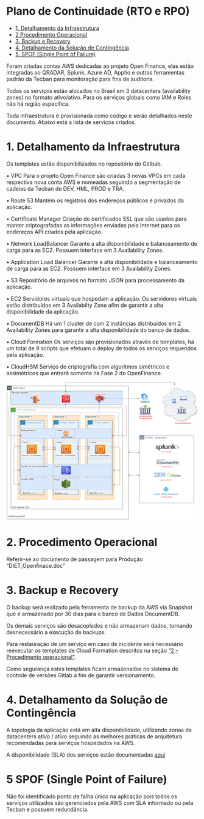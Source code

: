 # Plano de Continuidade (RTO e RPO)

- [1. Detalhamento da Infraestrutura](#1-detalhamento-da-infraestrutura)
- [2	Procedimento Operacional](#2-procedimento-operacional)
- [3.	Backup e Recovery](#3-backup-e-recovery)
- [4.	Detalhamento da Solução de Contingência](#4-detalhamento-da-solução-de-contingência)
- [5. SPOF (Single Point of Failure)](#5-spof-single-point-of-failure)

Foram criadas contas AWS dedicadas ao projeto Open Finance, elas estão integradas ao QRADAR, Splunk, Azure AD, Apptio e outras ferramentas padrão da Tecban para monitoração para fins de auditoria. 

Todos os serviços estão alocados no Brasil em 3 datacenters (availability zones) no formato ativo/ativo. Para os serviços globais como IAM e Roles não há região específica. 


Toda infraestrutura é provisionada como código e serão detalhados neste documento. Abaixo está a lista de serviços criados.


# 1. Detalhamento da Infraestrutura

Os templates estão disponibilizados no repositório do Gitlbab.

•	VPC
Para o projeto Open Finance são criadas 3 novas VPCs em cada respectiva nova conta AWS e nomeadas seguindo a segmentação de cadeias da Tecban de DEV, HML, PROD e TRA.
 
•	Route 53
Mantém os registros dos endereços públicos e privados da aplicação.


•	Certificate Manager
Criação de certificados SSL que são usados para manter criptografadas as informações enviadas pela Internet para os endereços API criados pela aplicação.

•	Network LoadBalancer
Garante a alta disponibilidade e balanceamento de carga para as EC2. Possuem interface em 3 Availability Zones.

•	Application Load Balancer
Garante a alta disponibilidade e balanceamento de carga para as EC2. Possuem interface em 3 Availability Zones.

•	S3
Repositório de arquivos no formato JSON para processamento da aplicação.

•	EC2
Servidores virtuais que hospedam a aplicação. Os servidores virtuais estão distribuídos em 3 Availabilty Zone afim de garantir a alta disponibilidade da aplicação.

•	DocumentDB
Há um 1 cluster de com 2 instâncias distribuídos  em 2 Availability Zones para garantir a alta disponibilidade do banco de dados. 

•	Cloud Formation
Os serviços são provisionados através de templates, há um total de 9 scripts que efetuam o deploy de todos os serviços requeridos pela aplicação.

•	CloudHSM
Serviço de criptografia com algoritmos simétricos e assimétricos que entrará somente na Fase 2 do OpenFinance.

![Infraestrutura](../images/imagem_25.png)

# 2. Procedimento Operacional
Referir-se ao documento de passagem para Produção “DIET_Openfinace.doc”


# 3. Backup e Recovery

O backup será realizado pela ferramenta de backup da AWS via Snapshot que é armazenado por 30 dias para o banco de Dados DocumentDB.



Os demais serviços são desacoplados e não armazenam dados, tornando desnecessário a execução de backups.

Para restauração de um serviço em caso de incidente será necessário reexecutar os templates de Cloud Formation descritos na seção [“2 – Procedimento operacional”](docs/Plano-de-Continuidade.md#2-procedimento-operacional).

Como segurança estes templates ficam armazenados no sistema de controle de versões Gitlab a fim de garantir versionamento. 

# 4.	Detalhamento da Solução de Contingência

A topologia da aplicação está em alta disponibilidade, utilizando zonas de datacenters ativo / ativo seguindo as melhores práticas de arquitetura recomendadas para serviços hospedados na AWS.

A disponibilidade (SLA) dos serviços estão documentadas [aqui](https://aws.amazon.com/pt/legal/service-level-agreements/)


# 5	SPOF (Single Point of Failure)

Não foi identificado ponto de falha único na aplicação pois todos os serviços utilizados são gerenciados pela AWS com SLA informado ou pela Tecban e possuem redundância.

